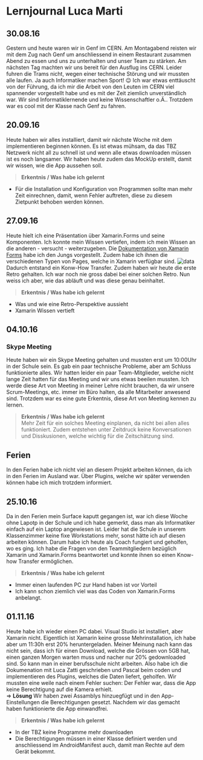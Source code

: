 # Lernjournal Luca Marti
## 30.08.16
Gestern und heute waren wir in Genf im CERN. Am Montagabend reisten wir mit dem Zug nach Genf um anschliessend in einem Restaurant zusammen Abend zu essen und uns zu unterhalten und unser Team zu stärken. Am nächsten Tag machten wir uns bereit für den Ausflug ins CERN. Leider fuhren die Trams nicht, wegen einer technische Störung und wir mussten alle laufen. Ja auch Informatiker machen Sport! :wink: Ich war etwas enttäuscht von der Führung, da ich mir die Arbeit von den Leuten im CERN viel spannender vorgestellt habe und es mit der Zeit ziemlich unverständlich war. Wir sind Informatiklernende und keine Wissenschaftler o.Ä.. Trotzdem war es cool mit der Klasse nach Genf zu fahren.  
## 20.09.16
Heute haben wir alles installiert, damit wir nächste Woche mit dem implementieren beginnen können. Es ist etwas mühsam, da das TBZ Netzwerk nicht all zu schnell ist und wenn alle etwas downloaden müssen ist es noch langsamer. Wir haben heute zudem das MockUp erstellt, damit wir wissen, wie die App aussehen soll.  
> **Erkentnis / Was habe ich gelernt**  
- Für die Installation und Konfiguration von Programmen sollte man mehr Zeit einrechnen, damit, wenn Fehler auftreten, diese zu diesem Zietpunkt behoben werden können. 

## 27.09.16
Heute hielt ich eine Präsentation über Xamarin.Forms und seine Komponenten. Ich konnte mein Wissen vertiefen, indem ich mein Wissen an die anderen - versucht - weiterzugeben. Die [Dokumentation von Xamarin Forms](https://developer.xamarin.com/guides/xamarin-forms/) habe ich den Jungs vorgestellt. Zudem habe ich ihnen die verschiedenen Typen von Pages, welche in Xamarin verfügbar sind. 
![data](https://developer.xamarin.com/guides/xamarin-forms/controls/Pages/Images/Pages-sml.png)  
Dadurch entstand ein Konw-How Transfer. 
Zudem haben wir heute die erste Retro gehalten. Ich war noch nie gross dabei bei einer solchen Retro. Nun weiss ich aber, wie das abläuft und was diese genau beinhaltet. 
> **Erkentnis / Was habe ich gelernt**  
- Was und wie eine Retro-Perspektive aussieht
- Xamarin Wissen vertieft

## 04.10.16
### Skype Meeting 
Heute haben wir ein Skype Meeting gehalten und mussten erst um 10:00Uhr in der Schule sein. Es gab ein paar technische Probleme, aber am Schluss funktionierte alles. 
Wir hatten leider ein paar Team-Mitglieder, welche nicht lange Zeit hatten für das Meeting und wir uns etwas beeilen mussten. Ich werde diese Art von Meeting in meiner Lehre nicht brauchen, da wir unsere Scrum-Meetings, etc. immer im Büro halten, da alle Mitarbeiter anwesend sind. Trotzdem war es eine gute Erkentnis, diese Art von Meeting kennen zu lernen.  

> **Erkentnis / Was habe ich gelernt**  
Mehr Zeit für ein solches Meeting einplanen, da nicht bei allen alles funktioniert. Zudem entstehen unter Zeitdruck keine Konversationen und Disskusionen, welche wichtig für die Zeitschätzung sind.  

## Ferien
In den Ferien habe ich nicht viel an diesem Projekt arbeiten können, da ich in den Ferien im Ausland war. Über Plugins, welche wir später verwenden können habe ich mich trotzdem informiert. 
## 25.10.16
Da in den Ferien mein Surface kaputt gegangen ist, war ich diese Woche ohne Lapotp in der Schule und ich habe gemerkt, dass man als Informatiker einfach auf ein Laptop angewiesen ist. Leider hat die Schule in unserem Klassenzimmer keine fixe Workstations mehr, sonst hätte ich auf diesen arbeiten können. Darum habe ich heute als Coach fungiert und geholfen, wo es ging. Ich habe die Fragen von den Teammitgliedern bezüglich Xamarin und Xamarin.Forms beantwortet und konnte ihnen so einen Know-how Transfer ermöglichen.  

> **Erkentnis / Was habe ich gelernt**
- Immer einen laufenden PC zur Hand haben ist vor Vorteil  
- Ich kann schon ziemlich viel was das Coden von Xamarin.Forms anbelangt.  

## 01.11.16
Heute habe ich wieder einen PC dabei. Visual Studio ist installiert, aber Xamarin nicht. Eigentlich ist Xamarin keine grosse Mehrinstallation, ich habe aber um 11:30h erst 20% heruntergeladen. Meiner Meinung nach kann das nicht sein, dass ich für einen Download, welche die Grössen von 5GB hat, einen ganzen Morgen warten muss und nacher nur 20% gedownloaded sind. So kann man in einer berufsschule nicht arbeiten. Also habe ich die Dokumenation mit Luca Zatti geschrieben und Pascal beim coden und implementieren des Plugins, welches die Daten liefert, geholfen. 
Wir mussten eine weile nach einem Fehler suchen: Der Fehler war, dass die App keine Berechtigung auf die Kamera erhielt.  
=> **Lösung** Wir haben zwei Assamblys hinzuegfügt und in den App-Einstellungen die Berechtigungen gesetzt. Nachdem wir das gemacht haben funktionierte die App einwandfrei.  
> **Erkentnis / Was habe ich gelernt**
- In der TBZ keine Programme mehr downloaden
- Die Berechtigungen müssen in einer Klasse definiert werden und anschliessend im AndroidManifest auch, damit man Rechte auf dem Gerät bekommt. 
